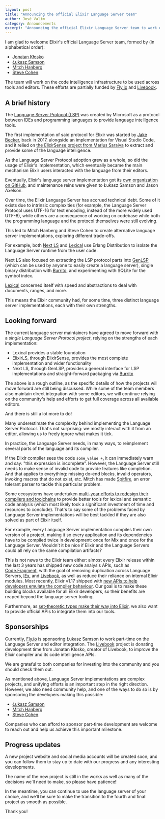 ```yaml
---
layout: post
title: "Announcing the official Elixir Language Server team"
author: José Valim
category: Announcements
excerpt: "Announcing the official Elixir Language Server team to work on the code intelligence infrastructure to be used across tools and editors"
---
```


I am glad to welcome Elixir's official Language Server team, formed by (in alphabetical order):

* [Jonatan Kłosko](https://github.com/jonatanklosko)
* [Łukasz Samson](https://github.com/lukaszsamson)
* [Mitch Hanberg](https://www.mitchellhanberg.com/)
* [Steve Cohen](https://github.com/scohen)

The team will work on the code intelligence infrastructure to be used across tools and editors. These efforts are partially funded by [Fly.io](Fly.io) and [Livebook](https://livebook.dev/).

## A brief history

The [Language Server Protocol (LSP)](https://en.wikipedia.org/wiki/Language_Server_Protocol) was created by Microsoft as a protocol between IDEs and programming languages to provide language intelligence tools.

The first implementation of said protocol for Elixir was started by [Jake Becker](https://github.com/JakeBecker/elixir-ls/), back in 2017, alongside an implementation for Visual Studio Code, and it relied on [the ElixirSense project from Marlus Saraiva](https://github.com/msaraiva/elixir_sense) to extract and provide some of the language intelligence.

As the Language Server Protocol adoption grew as a whole, so did the usage of Elixir's implementation, which eventually became the main mechanism Elixir users interacted with the language from their editors.

Eventually, Elixir's language server implementation got its [own organization on GitHub](https://github.com/elixir-lsp/), and maintenance reins were given to Łukasz Samson and Jason Axelson.

Over time, the Elixir Language Server has accrued technical debt. Some of it exists due to intrinsic complexities (for example, the Language Server Protocol uses UTF-16 for text encoding, instead of the more widely used UTF-8), while others are a consequence of working on codebase while both the programming language and the protocol themselves were still evolving.

This led to Mitch Hanberg and Steve Cohen to create alternative language server implementations, exploring different trade-offs.

For example, both [Next LS](https://github.com/elixir-tools/next-ls) and [Lexical](https://github.com/lexical-lsp/lexical) use Erlang Distribution to isolate the Language Server runtime from the user code.

Next LS also focused on extracting the LSP protocol parts into [GenLSP](https://github.com/elixir-tools/gen_lsp) (which can be used by anyone to easily create a language server), single binary distribution with [Burrito](https://github.com/burrito-elixir/burrito), and experimenting with SQLite for the symbol index.

[Lexical](https://github.com/lexical-lsp/lexical) concerned itself with speed and abstractions to deal with documents, ranges, and more.

This means the Elixir community had, for some time, three distinct language server implementations, each with their own strengths.

## Looking forward

The current language server maintainers have agreed to move forward with a _single Language Server Protocol project_, relying on the strengths of each implementation:

* Lexical provides a stable foundation
* ElixirLS, through ElixirSense, provides the most complete implementation and wider functionality
* Next LS, through GenLSP, provides a general interface for LSP implementations and straight-forward packaging via [Burrito](https://github.com/burrito-elixir/burrito)

The above is a rough outline, as the specific details of how the projects will move forward are still being discussed. While some of the team members also maintain direct integration with some editors, we will continue relying on the community's help and efforts to get full coverage across all available editors.

And there is still a lot more to do!

Many underestimate the complexity behind implementing the Language Server Protocol. That's not surprising: we mostly interact with it from an editor, allowing us to freely ignore what makes it tick.

In practice, the Language Server needs, in many ways, to reimplement several parts of the language and its compiler.

If the Elixir compiler sees the code `some_value +`, it can immediately warn and say: "this expression is incomplete". However, the Language Server still needs to make sense of invalid code to provide features like completion. And that applies to everything: missing do-end blocks, invalid operators, invoking macros that do not exist, etc. Mitch has made [Spitfire](https://github.com/elixir-tools/spitfire), an error tolerant parser to tackle this particular problem.

Some ecosystems have undertaken [multi-year efforts to redesign their compilers and toolchains](https://en.wikipedia.org/wiki/Roslyn_(compiler)) to provide better tools for lexical and semantic code analysis (which most likely took a significant investment of time and resources to conclude). That's to say some of the problems faced by Language Server implementations will be best tackled if they are also solved as part of Elixir itself.

For example, every Language Server implementation compiles their own version of a project, making it so every application and its dependencies have to be compiled twice in development: once for Mix and once for the Language Server. Wouldn't it be nice if Elixir and the Language Servers could all rely on the same compilation artifacts?

This is not news to the Elixir team either: almost every Elixir release within the last 3 years has shipped new code analysis APIs, such as [Code.Fragment](https://hexdocs.pm/elixir/Code.Fragment.html), with the goal of removing duplication across Language Servers, [IEx](https://hexdocs.pm/iex), and [Livebook](https://livebook.dev/), as well as reduce their reliance on internal Elixir modules. Most recently, Elixir v1.17 shipped with [new APIs to help developers emulate the compiler behaviour](https://hexdocs.pm/elixir/Macro.Env.html). Our goal is to make these building blocks available for all Elixir developers, so their benefits are reaped beyond the language server tooling.

Furthermore, as [set-theoretic types make their way into Elixir](https://elixir-lang.org/blog/2024/06/12/elixir-v1-17-0-released/), we also want to provide official APIs to integrate them into our tools.

## Sponsorships

Currently, [Fly.io](https://fly.io/) is sponsoring Łukasz Samson to work part-time on the Language Server and editor integration. The [Livebook](https://livebook.dev/) project is donating development time from Jonatan Kłosko, creator of Livebook, to improve the Elixir compiler and its code intelligence APIs.

We are grateful to both companies for investing into the community and you should check them out.

As mentioned above, Language Server implementations are complex projects, and unifying efforts is an important step in the right direction. However, we also need community help, and one of the ways to do so is by sponsoring the developers making this possible:

* [Łukasz Samson](https://github.com/sponsors/lukaszsamson)
* [Mitch Hanberg](https://github.com/sponsors/mhanberg)
* [Steve Cohen](https://github.com/sponsors/scohen)

Companies who can afford to sponsor part-time development are welcome to reach out and help us achieve this important milestone.

## Progress updates

A new project website and social media accounts will be created soon, and you can follow them to stay up to date with our progress and any interesting developments.

The name of the new project is still in the works as well as many of the decisions we'll need to make, so please have patience!

In the meantime, you can continue to use the language server of your choice, and we’ll be sure to make the transition to the fourth and final project as smooth as possible.

Thank you!
